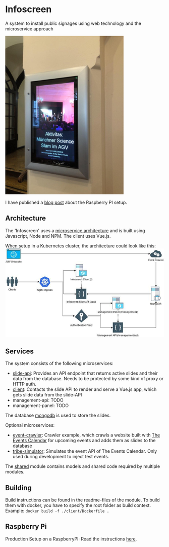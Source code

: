 # Infoscreen

A system to install public signages using web technology and the microservice approach

![Example Installation](/.git-images/preview.bmp)

I have published a [blog post](https://dev.to/michidk/create-a-digital-sign-using-a-raspberry-pi-automated-setup-46e2) about the Raspberry PI setup.

## Architecture

The 'Infoscreen' uses a [microservice architecture](https://microservices.io/patterns/microservices.html) and is built using Javascript, Node and NPM. The client uses Vue.js.

When setup in a Kubernetes cluster, the architecture could look like this:
![Architecture](/.git-images/architecture.jpg)

## Services

The system consists of the following microservices:

- [slide-api](/slide-api/README.md): Provides an API endpoint that returns active slides and their data from the database. Needs to be protected by some kind of proxy or HTTP auth.
- [client](/client/README.md): Contacts the slide API to render and serve a Vue.js app, which gets slide data from the slide-API
- management-api: TODO
- management-panel: TODO

The database [mongodb](https://www.mongodb.com/) is used to store the slides.

Optional microservices:

- [event-crawler](/event-crawler/README.md): Crawler example, which crawls a website built with [The Events Calendar](https://theeventscalendar.com/) for upcoming events and adds them as slides to the database
- [tribe-simulator](/tribe-simulator/README.md): Simulates the event API of The Events Calendar. Only used during development to inject test events.

The [shared](/shared/README.md) module contains models and shared code required by multiple modules.

## Building

Build instructions can be found in the readme-files of the module. To build them with docker, you have to specify the root folder as build context.
Example: `docker build -f ./client/Dockerfile .`

## Raspberry Pi

Production Setup on a RaspberryPI:
Read the instructions [here](/SETUP/RASPBERRYPI-SETUP.md).
